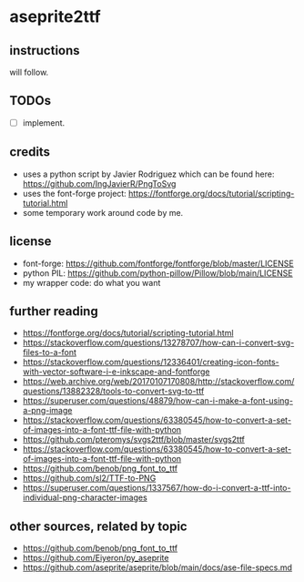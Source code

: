 # aseprite2ttf

## instructions 

will follow.

## TODOs

 - [ ] implement.

## credits

 - uses a python script by Javier Rodriguez which can be found here: https://github.com/IngJavierR/PngToSvg
 - uses the font-forge project: https://fontforge.org/docs/tutorial/scripting-tutorial.html
 - some temporary work around code by me.

## license

 - font-forge: https://github.com/fontforge/fontforge/blob/master/LICENSE
 - python PIL: https://github.com/python-pillow/Pillow/blob/main/LICENSE
 - my wrapper code: do what you want

## further reading

 - https://fontforge.org/docs/tutorial/scripting-tutorial.html
 - https://stackoverflow.com/questions/13278707/how-can-i-convert-svg-files-to-a-font
 - https://stackoverflow.com/questions/12336401/creating-icon-fonts-with-vector-software-i-e-inkscape-and-fontforge
 - https://web.archive.org/web/20170107170808/http://stackoverflow.com/questions/13882328/tools-to-convert-svg-to-ttf
 - https://superuser.com/questions/48879/how-can-i-make-a-font-using-a-png-image
 - https://stackoverflow.com/questions/63380545/how-to-convert-a-set-of-images-into-a-font-ttf-file-with-python
 - https://github.com/pteromys/svgs2ttf/blob/master/svgs2ttf
 - https://stackoverflow.com/questions/63380545/how-to-convert-a-set-of-images-into-a-font-ttf-file-with-python
 - https://github.com/benob/png_font_to_ttf
 - https://github.com/sl2/TTF-to-PNG
 - https://superuser.com/questions/1337567/how-do-i-convert-a-ttf-into-individual-png-character-images

## other sources, related by topic

 - https://github.com/benob/png_font_to_ttf
 - https://github.com/Eiyeron/py_aseprite
 - https://github.com/aseprite/aseprite/blob/main/docs/ase-file-specs.md
